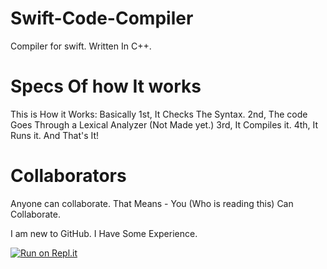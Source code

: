 # Swift-Code-Compiler
Compiler for swift. 
Written In C++.

# Specs Of how It works
This is How it Works:
Basically 1st, It Checks The Syntax.
2nd, The code Goes Through a Lexical Analyzer (Not Made yet.)
3rd, It Compiles it.
4th, It Runs it.
And That's It!

# Collaborators
Anyone can collaborate. That Means - You (Who is reading this) Can Collaborate.

I am new to GitHub.
I Have Some Experience.

[![Run on Repl.it](https://repl.it/badge/github/Codezigineer/Swift-Code-Compiler)](https://repl.it/github/Codezigineer/Swift-Code-Compiler)
